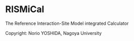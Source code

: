# RISMiCal
The Reference Interaction-Site Model integrated Calculator

Copyright: Norio YOSHIDA, Nagoya University

